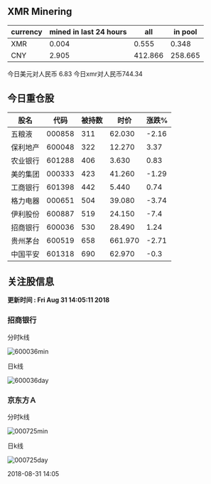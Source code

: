 ## XMR Minering

|currency|mined in last 24 hours|all|in pool|
|---|---|---|---|
|XMR|0.004|0.555|0.348|
|CNY|2.905|412.866|258.665|

今日美元对人民币 6.83	今日xmr对人民币744.34


## 今日重仓股 

|股名|代码|被持数|时价|涨跌%|
|---|---|---|---|---|
|五粮液|000858|311|62.030|-2.16|
|保利地产|600048|322|12.270|3.37|
|农业银行|601288|406|3.630|0.83|
|美的集团|000333|423|41.260|-1.29|
|工商银行|601398|442|5.440|0.74|
|格力电器|000651|504|39.080|-3.74|
|伊利股份|600887|519|24.150|-7.4|
|招商银行|600036|530|28.490|1.24|
|贵州茅台|600519|658|661.970|-2.71|
|中国平安|601318|690|62.970|-0.3|

## 关注股信息
**更新时间 : Fri Aug 31 14:05:11 2018**
### 招商银行 
分时k线

![600036min](http://image.sinajs.cn/newchart/min/n/sh600036.gif)

日k线

![600036day](http://image.sinajs.cn/newchart/daily/n/sh600036.gif)

### 京东方Ａ 
分时k线

![000725min](http://image.sinajs.cn/newchart/min/n/sz000725.gif)

日k线

![000725day](http://image.sinajs.cn/newchart/daily/n/sz000725.gif)

2018-08-31 14:05